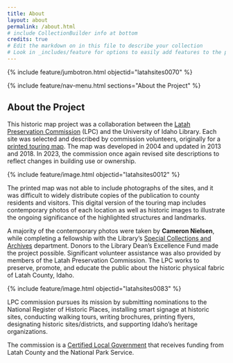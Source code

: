 ```yaml
---
title: About
layout: about
permalink: /about.html
# include CollectionBuilder info at bottom
credits: true
# Edit the markdown on in this file to describe your collection
# Look in _includes/feature for options to easily add features to the page
---
```


{% include feature/jumbotron.html objectid="latahsites0070" %} 

{% include feature/nav-menu.html sections="About the Project" %}

## About the Project

This historic map project was a collaboration between the [Latah Preservation Commission](https://latahcountyid.gov/commissions/) (LPC) and the University of Idaho Library. Each site was selected and described by commission volunteers, originally for a [printed touring map](https://api.latah.id.us/web/DownloadFileEx?filename=Latah%20County%20Historic%20Touring%20Map.pdf). The map was developed in 2004 and updated in 2013 and 2018. In 2023, the commission once again revised site descriptions to reflect changes in building use or ownership. 

{% include feature/image.html objectid="latahsites0012" %}

The printed map was not able to include photographs of the sites, and it was difficult to widely distribute copies of the publication to county residents and visitors. This digital version of the touring map includes contemporary photos of each location as well as historic images to illustrate the ongoing significance of the highlighted structures and landmarks. 

A majority of the contemporary photos were taken by **Cameron Nielsen**, while completing a fellowship with the Library’s [Special Collections and Archives](https://www.lib.uidaho.edu/special-collections/) department. Donors to the Library Dean’s Excellence Fund made the project possible. Significant volunteer assistance was also provided by members of the Latah Preservation Commission. The LPC works to preserve, promote, and educate the public about the historic physical fabric of Latah County, Idaho.

{% include feature/image.html objectid="latahsites0083" %}

LPC commission pursues its mission by submitting nominations to the National Register of Historic Places, installing smart signage at historic sites, conducting walking tours, writing brochures, printing flyers, designating historic sites/districts, and supporting Idaho’s heritage organizations. 

The commission is a [Certified Local Government](https://history.idaho.gov/clg/) that receives funding from Latah County and the National Park Service. 